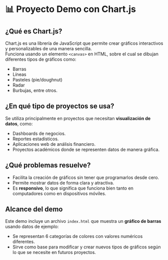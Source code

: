 # 📊 Proyecto Demo con Chart.js

## ¿Qué es Chart.js?
Chart.js es una librería de JavaScript que permite crear gráficos interactivos y personalizables de una manera sencilla.  
Funciona usando un elemento `<canvas>` en HTML, sobre el cual se dibujan diferentes tipos de gráficos como:  
- Barras  
- Líneas  
- Pasteles (pie/doughnut)  
- Radar  
- Burbujas, entre otros.  

## ¿En qué tipo de proyectos se usa?
Se utiliza principalmente en proyectos que necesitan **visualización de datos**, como:  
- Dashboards de negocios.  
- Reportes estadísticos.  
- Aplicaciones web de análisis financiero.  
- Proyectos académicos donde se representen datos de manera gráfica.  

## ¿Qué problemas resuelve?
- Facilita la creación de gráficos sin tener que programarlos desde cero.  
- Permite mostrar datos de forma clara y atractiva.  
- Es **responsivo**, lo que significa que funciona bien tanto en computadores como en dispositivos móviles.  

## Alcance del demo
Este demo incluye un archivo `index.html` que muestra un **gráfico de barras** usando datos de ejemplo:  
- Se representan 6 categorías de colores con valores numéricos diferentes.  
- Sirve como base para modificar y crear nuevos tipos de gráficos según lo que se necesite en futuros proyectos.  
